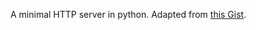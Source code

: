 A minimal HTTP server in python. Adapted from [this Gist](https://gist.github.com/bradmontgomery/2219997).